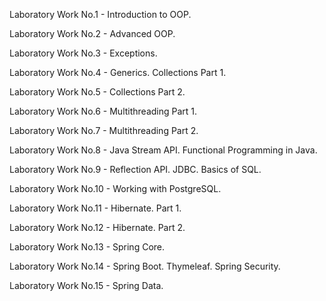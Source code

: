 Laboratory Work No.1 - Introduction to OOP.

Laboratory Work No.2 - Advanced OOP.

Laboratory Work No.3 - Exceptions.

Laboratory Work No.4 - Generics. Collections Part 1.

Laboratory Work No.5 - Collections Part 2.

Laboratory Work No.6 - Multithreading Part 1.

Laboratory Work No.7 - Multithreading Part 2.

Laboratory Work No.8 - Java Stream API. Functional Programming in Java.

Laboratory Work No.9 - Reflection API. JDBC. Basics of SQL.

Laboratory Work No.10 - Working with PostgreSQL.

Laboratory Work No.11 - Hibernate. Part 1.

Laboratory Work No.12 - Hibernate. Part 2.

Laboratory Work No.13 - Spring Core.

Laboratory Work No.14 - Spring Boot. Thymeleaf. Spring Security.

Laboratory Work No.15 - Spring Data.
